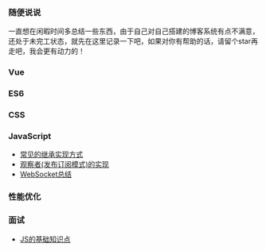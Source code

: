 ###   随便说说  ### 
一直想在闲暇时间多总结一些东西，由于自己对自己搭建的博客系统有点不满意，还处于未完工状态，就先在这里记录一下吧，如果对你有帮助的话，请留个star再走吧，我会更有动力的！

###  Vue  ###

###  ES6  ###

###  CSS  ###

###  JavaScript  ###
- [常见的继承实现方式](https://github.com/yangzhennupt/daily-experience/issues/2 "常见继承的实现方式")
- [观察者(发布订阅模式)的实现](https://github.com/yangzhennupt/daily-experience/issues/3 "发布订阅模式的实现")
- [WebSocket总结](https://github.com/yangzhennupt/daily-experience/issues/4 "WebSocket")

###  性能优化  ###

### 面试 ###

- [JS的基础知识点](https://github.com/yangzhennupt/daily-experience/issues/1 "JS的基础知识点")

